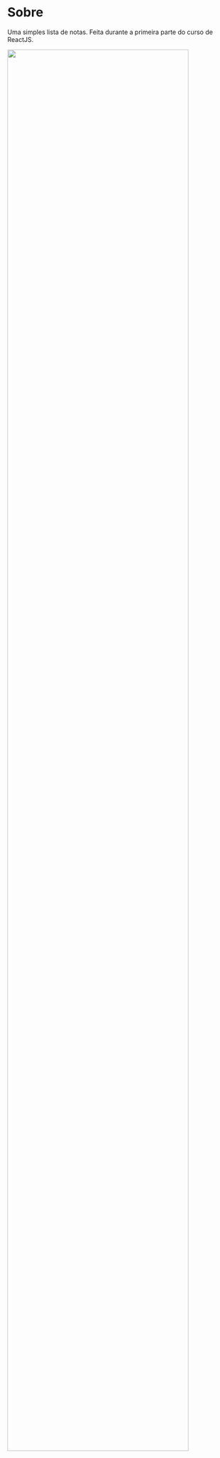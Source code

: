 # Sobre
Uma simples lista de notas. Feita durante a primeira parte do curso de ReactJS.

<img src="https://cloud.githubusercontent.com/assets/4307137/10105283/251b6868-63ae-11e5-9918-b789d9d682ec.png" width="90%"></img>